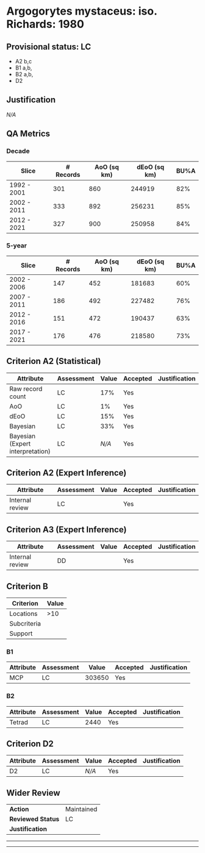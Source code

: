 # Argogorytes mystaceus: iso. Richards: 1980
## Provisional status: LC
- A2 b,c
- B1 a,b, 
- B2 a,b, 
- D2

## Justification
*N/A*
## QA Metrics
### Decade
| Slice | # Records | AoO (sq km) | dEoO (sq km) |BU%A |
|---|---|---|---|---|
|1992 - 2001|301|860|244919|82%|
|2002 - 2011|333|892|256231|85%|
|2012 - 2021|327|900|250958|84%|
### 5-year
| Slice | # Records | AoO (sq km) | dEoO (sq km) |BU%A |
|---|---|---|---|---|
|2002 - 2006|147|452|181683|60%|
|2007 - 2011|186|492|227482|76%|
|2012 - 2016|151|472|190437|63%|
|2017 - 2021|176|476|218580|73%|
## Criterion A2 (Statistical)
|Attribute|Assessment|Value|Accepted|Justification
|---|---|---|---|---|
|Raw record count|LC|17%|Yes||
|AoO|LC|1%|Yes||
|dEoO|LC|15%|Yes||
|Bayesian|LC|33%|Yes||
|Bayesian (Expert interpretation)|LC|*N/A*|Yes||
## Criterion A2 (Expert Inference)
|Attribute|Assessment|Value|Accepted|Justification
|---|---|---|---|---|
|Internal review|LC||Yes||
## Criterion A3 (Expert Inference)
|Attribute|Assessment|Value|Accepted|Justification
|---|---|---|---|---|
|Internal review|DD||Yes||
## Criterion B
|Criterion| Value|
|---|---|
|Locations|>10|
|Subcriteria||
|Support||
### B1
|Attribute|Assessment|Value|Accepted|Justification
|---|---|---|---|---|
|MCP|LC|303650|Yes||
### B2
|Attribute|Assessment|Value|Accepted|Justification
|---|---|---|---|---|
|Tetrad|LC|2440|Yes||
## Criterion D2
|Attribute|Assessment|Value|Accepted|Justification
|---|---|---|---|---|
|D2|LC|*N/A*|Yes||
## Wider Review
|  |  |
|---|---|
|**Action**|Maintained|
|**Reviewed Status**|LC|
|**Justification**||
---
 ---
 <br><br>
